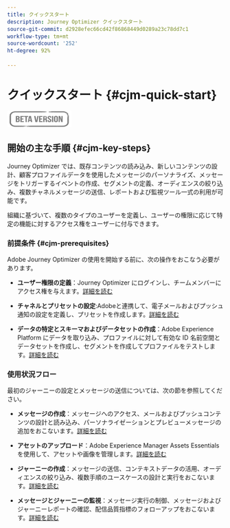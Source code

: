 ```yaml
---
title: クイックスタート
description: Journey Optimizer クイックスタート
source-git-commit: d2928efec66cd42f86868449d0289a23c78dd7c1
workflow-type: tm+mt
source-wordcount: '252'
ht-degree: 92%

---
```


# クイックスタート {#cjm-quick-start}

![](assets/do-not-localize/badge.png)

## 開始の主な手順 {#cjm-key-steps}

Journey Optimizer では、既存コンテンツの読み込み、新しいコンテンツの設計、顧客プロファイルデータを使用したメッセージのパーソナライズ、メッセージをトリガーするイベントの作成、セグメントの定義、オーディエンスの絞り込み、複数チャネルメッセージの送信、レポートおよび監視ツール一式の利用が可能です。

組織に基づいて、複数のタイプのユーザーを定義し、ユーザーの権限に応じて特定の機能に対するアクセス権をユーザーに付与できます。

### 前提条件 {#cjm-prerequisites}

Adobe Journey Optimizer の使用を開始する前に、次の操作をおこなう必要があります。

* **ユーザー権限の定義**：Journey Optimizer にログインし、チームメンバーにアクセス権を与えます。[詳細を読む](../using/administration/permissions.md)

* **チャネルとプリセットの設定**:Adobeと連携して、電子メールおよびプッシュ通知の設定を定義し、プリセットを作成します。[詳細を読む](../using/configuration/message-presets.md)

* **データの特定とスキーマおよびデータセットの作成**：Adobe Experience Platform にデータを取り込み、プロファイルに対して有効な ID 名前空間とデータセットを作成し、セグメントを作成してプロファイルをテストします。[詳細を読む](https://experienceleague.adobe.com/docs/experience-platform/ingestion/home.html?lang=ja)


### 使用状況フロー

最初のジャーニーの設定とメッセージの送信については、次の節を参照してください。

* **メッセージの作成**：メッセージへのアクセス、メールおよびプッシュコンテンツの設計と読み込み、パーソナライゼーションとプレビューメッセージの追加をおこないます。[詳細を読む](create-message.md)

* **アセットのアップロード**：Adobe Experience Manager Assets Essentials を使用して、アセットや画像を管理します。[詳細を読む](assets-essentials.md)

<!--* **Define audience**: create segments, create events, manage consent and privacy. [Read more](audiences.md)-->

* **ジャーニーの作成**：メッセージの送信、コンテキストデータの活用、オーディエンスの絞り込み、複数手順のユースケースの設計と実行をおこないます。[詳細を読む](building-journeys/journey.md)

* **メッセージとジャーニーの監視**：メッセージ実行の制御、メッセージおよびジャーニーレポートの確認、配信品質指標のフォローアップをおこないます。[詳細を読む](message-monitoring.md)
